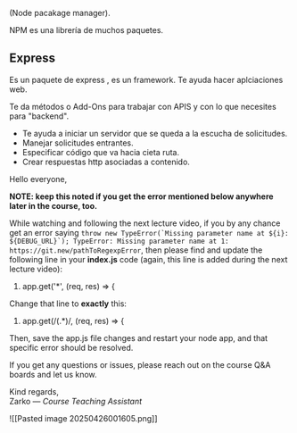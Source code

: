 
(Node pacakage manager).

NPM es una librería de muchos paquetes.

## Express


Es un paquete de express , es un framework. Te ayuda hacer aplciaciones web.

Te da métodos o Add-Ons para trabajar con APIS y con lo que necesites para "backend".



- Te ayuda a iniciar un servidor que se queda a la escucha de solicitudes.
- Manejar solicitudes entrantes.
- Especificar código que va hacia cieta ruta.
- Crear respuestas http asociadas a contenido.

Hello everyone,

**NOTE: keep this noted if you get the error mentioned below anywhere later in the course, too.**

While watching and following the next lecture video, if you by any chance get an error saying ``throw new TypeError(`Missing parameter name at ${i}: ${DEBUG_URL}`); TypeError: Missing parameter name at 1: https://git.new/pathToRegexpError``, then please find and update the following line in your **index.js** code (again, this line is added during the next lecture video):

1. app.get('*', (req, res) => {

Change that line to **exactly** this:

1. app.get(/(.*)/, (req, res) => {

Then, save the app.js file changes and restart your node app, and that specific error should be resolved.

If you get any questions or issues, please reach out on the course Q&A boards and let us know.

Kind regards,  
Zarko — _Course Teaching Assistant_


![[Pasted image 20250426001605.png]]